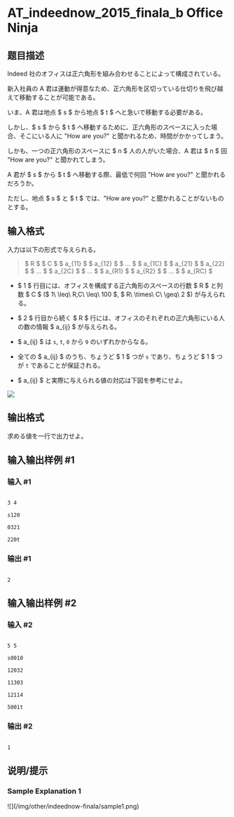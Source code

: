 # AT_indeednow_2015_finala_b Office Ninja

## 题目描述

[problemUrl]: https://atcoder.jp/contests/indeednow-finala-open/tasks/indeednow_2015_finala_b

 Indeed 社のオフィスは正六角形を組み合わせることによって構成されている。  
 新入社員の A 君は運動が得意なため、正六角形を区切っている仕切りを飛び越えて移動することが可能である。  
 いま、A 君は地点 $ s $ から地点 $ t $ へと急いで移動する必要がある。  
 しかし、$ s $ から $ t $ へ移動するために、正六角形のスペースに入った場合、そこにいる人に "How are you?" と聞かれるため、時間がかかってしまう。  
 しかも、一つの正六角形のスペースに $ n $ 人の人がいた場合、A 君は $ n $ 回 "How are you?" と聞かれてしまう。  
 A 君が $ s $ から $ t $ へ移動する際、最低で何回 "How are you?" と聞かれるだろうか。  
 ただし、地点 $ s $ と $ t $ では、"How are you?" と聞かれることがないものとする。

## 输入格式

入力は以下の形式で与えられる。

> $ R $ $ C $ $ a_{11} $ $ a_{12} $ $ ... $ $ a_{1C} $ $ a_{21} $ $ a_{22} $ $ ... $ $ a_{2C} $ $ ... $ $ a_{R1} $ $ a_{R2} $ $ ... $ $ a_{RC} $

- $ 1 $ 行目には、オフィスを構成する正六角形のスペースの行数 $ R $ と列数 $ C $ ($ 1\ \leq\ R,C\ \leq\ 100 $, $ R\ \times\ C\ \geq\ 2 $) が与えられる。
- $ 2 $ 行目から続く $ R $ 行には、オフィスのそれぞれの正六角形にいる人の数の情報 $ a_{ij} $ が与えられる。
- $ a_{ij} $ は `s`, `t`, `0` から `9` のいずれかからなる。
- 全ての $ a_{ij} $ のうち、ちょうど $ 1 $ つが `s` であり、ちょうど $ 1 $ つが `t` であることが保証される。
- $ a_{ij} $ と実際に与えられる値の対応は下図を参考にせよ。
 
![](https://cdn.luogu.com.cn/upload/vjudge_pic/AT_indeednow_2015_finala_b/cddde52e7d93b29c5e87ed4d353c8d2451956ca1.png)

## 输出格式

求める値を一行で出力せよ。

## 输入输出样例 #1

### 输入 #1

```
3 4
s120
0321
220t
```

### 输出 #1

```
2
```

## 输入输出样例 #2

### 输入 #2

```
5 5
s0010
12032
11303
12114
5001t
```

### 输出 #2

```
1
```

## 说明/提示

### Sample Explanation 1

!\[\](/img/other/indeednow-finala/sample1.png)